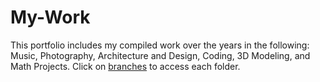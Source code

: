 # My-Work
This portfolio includes my compiled work over the years in the following: Music, Photography, Architecture and Design, Coding, 3D Modeling, and Math Projects. Click on [branches](https://github.com/lshani/My-Work/branches) to access each folder.

